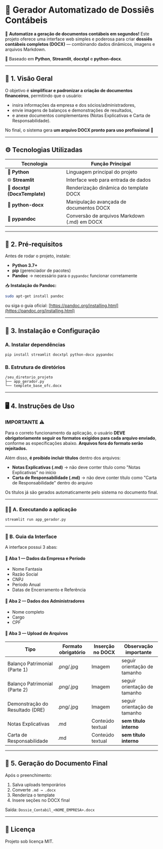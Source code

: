 # 📄 Gerador Automatizado de Dossiês Contábeis

🚀 **Automatize a geração de documentos contábeis em segundos!**
Este projeto oferece uma interface web simples e poderosa para criar **dossiês contábeis completos (DOCX)** — combinando dados dinâmicos, imagens e arquivos Markdown.

🧩 Baseado em **Python**, **Streamlit**, **docxtpl** e **python-docx**.

---

## 🧠 1. Visão Geral

O objetivo é **simplificar e padronizar a criação de documentos financeiros**, permitindo que o usuário:

* insira informações da empresa e dos sócios/administradores,
* envie imagens de balanços e demonstrações de resultados,
* e anexe documentos complementares (Notas Explicativas e Carta de Responsabilidade).

No final, o sistema gera **um arquivo DOCX pronto para uso profissional** 📘

---

## ⚙️ Tecnologias Utilizadas

| Tecnologia                    | Função Principal                             |
| ----------------------------- | -------------------------------------------- |
| 🐍 **Python**                 | Linguagem principal do projeto               |
| 🌐 **Streamlit**              | Interface web para entrada de dados          |
| 🧾 **docxtpl (DocxTemplate)** | Renderização dinâmica do template DOCX       |
| 📄 **python-docx**            | Manipulação avançada de documentos DOCX      |
| 🔄 **pypandoc**               | Conversão de arquivos Markdown (.md) em DOCX |

---

## 🧩 2. Pré-requisitos

Antes de rodar o projeto, instale:

* **Python 3.7+**
* **pip** (gerenciador de pacotes)
* **Pandoc** → necessário para o `pypandoc` funcionar corretamente

📥 **Instalação do Pandoc:**

```bash
sudo apt-get install pandoc
```

ou siga o guia oficial: [https://pandoc.org/installing.html](https://pandoc.org/installing.html)

---

## 🧰 3. Instalação e Configuração

### A. Instalar dependências

```bash
pip install streamlit docxtpl python-docx pypandoc
```

### B. Estrutura de diretórios

```
/seu_diretorio_projeto
├── app_gerador.py
└── templete_base_ofc.docx
```

---

## 🖥️ 4. Instruções de Uso

### IMPORTANTE ⚠️

Para o correto funcionamento da aplicação, o usuário **DEVE obrigatoriamente seguir os formatos exigidos para cada arquivo enviado**, conforme as especificações abaixo. **Arquivos fora do formato serão rejeitados.**

Além disso, **é proibido incluir títulos** dentro dos arquivos:

* **Notas Explicativas (.md)** → não deve conter título como "Notas Explicativas" no início
* **Carta de Responsabilidade (.md)** → não deve conter título como "Carta de Responsabilidade" dentro do arquivo

Os títulos já são gerados automaticamente pelo sistema no documento final.

---

### 🏃‍♀️ A. Executando a aplicação

```bash
streamlit run app_gerador.py
```

---

### 🧭 B. Guia da Interface

A interface possui 3 abas:

#### 📁 Aba 1 — Dados da Empresa e Período

* Nome Fantasia
* Razão Social
* CNPJ
* Período Anual
* Datas de Encerramento e Referência

#### 👥 Aba 2 — Dados dos Administradores

* Nome completo
* Cargo
* CPF

#### 📎 Aba 3 — Upload de Arquivos

| Tipo                            | Formato obrigatório | Inserção no DOCX | Observação importante        |
| ------------------------------- | ------------------- | ---------------- | ---------------------------- |
| Balanço Patrimonial (Parte 1)   | .png/.jpg           | Imagem           | seguir orientação de tamanho |
| Balanço Patrimonial (Parte 2)   | .png/.jpg           | Imagem           | seguir orientação de tamanho |
| Demonstração do Resultado (DRE) | .png/.jpg           | Imagem           | seguir orientação de tamanho |
| Notas Explicativas              | .md                 | Conteúdo textual | **sem título interno**       |
| Carta de Responsabilidade       | .md                 | Conteúdo textual | **sem título interno**       |

---

## 🧾 5. Geração do Documento Final

Após o preenchimento:

1. Salva uploads temporários
2. Converte `.md → .docx`
3. Renderiza o template
4. Insere seções no DOCX final

Saída: `Dossie_Contabil_<NOME_EMPRESA>.docx`

---

## 📜 Licença

Projeto sob licença MIT.
